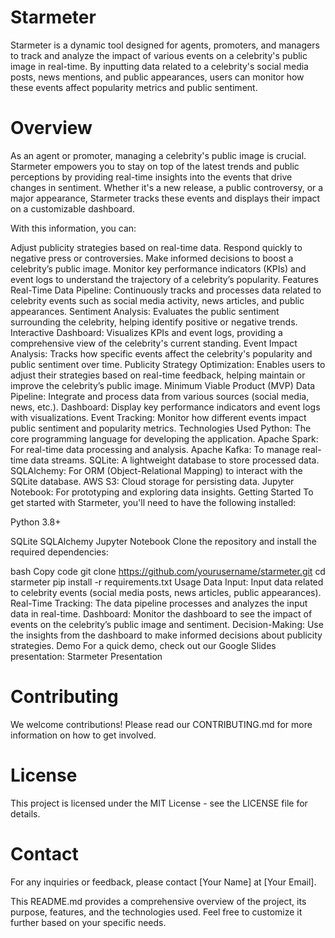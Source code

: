# Starmeter

Starmeter is a dynamic tool designed for agents, promoters, and managers to track and analyze the impact of various events on a celebrity's public image in real-time. By inputting data related to a celebrity's social media posts, news mentions, and public appearances, users can monitor how these events affect popularity metrics and public sentiment.

# Overview
As an agent or promoter, managing a celebrity's public image is crucial. Starmeter empowers you to stay on top of the latest trends and public perceptions by providing real-time insights into the events that drive changes in sentiment. Whether it's a new release, a public controversy, or a major appearance, Starmeter tracks these events and displays their impact on a customizable dashboard.

With this information, you can:

Adjust publicity strategies based on real-time data.
Respond quickly to negative press or controversies.
Make informed decisions to boost a celebrity’s public image.
Monitor key performance indicators (KPIs) and event logs to understand the trajectory of a celebrity’s popularity.
Features
Real-Time Data Pipeline: Continuously tracks and processes data related to celebrity events such as social media activity, news articles, and public appearances.
Sentiment Analysis: Evaluates the public sentiment surrounding the celebrity, helping identify positive or negative trends.
Interactive Dashboard: Visualizes KPIs and event logs, providing a comprehensive view of the celebrity's current standing.
Event Impact Analysis: Tracks how specific events affect the celebrity's popularity and public sentiment over time.
Publicity Strategy Optimization: Enables users to adjust their strategies based on real-time feedback, helping maintain or improve the celebrity’s public image.
Minimum Viable Product (MVP)
Data Pipeline: Integrate and process data from various sources (social media, news, etc.).
Dashboard: Display key performance indicators and event logs with visualizations.
Event Tracking: Monitor how different events impact public sentiment and popularity metrics.
Technologies Used
Python: The core programming language for developing the application.
Apache Spark: For real-time data processing and analysis.
Apache Kafka: To manage real-time data streams.
SQLite: A lightweight database to store processed data.
SQLAlchemy: For ORM (Object-Relational Mapping) to interact with the SQLite database.
AWS S3: Cloud storage for persisting data.
Jupyter Notebook: For prototyping and exploring data insights.
Getting Started
To get started with Starmeter, you'll need to have the following installed:

Python 3.8+

SQLite
SQLAlchemy
Jupyter Notebook
Clone the repository and install the required dependencies:

bash
Copy code
git clone https://github.com/yourusername/starmeter.git
cd starmeter
pip install -r requirements.txt
Usage
Data Input: Input data related to celebrity events (social media posts, news articles, public appearances).
Real-Time Tracking: The data pipeline processes and analyzes the input data in real-time.
Dashboard: Monitor the dashboard to see the impact of events on the celebrity’s public image and sentiment.
Decision-Making: Use the insights from the dashboard to make informed decisions about publicity strategies.
Demo
For a quick demo, check out our Google Slides presentation: Starmeter Presentation

# Contributing
We welcome contributions! Please read our CONTRIBUTING.md for more information on how to get involved.

# License
This project is licensed under the MIT License - see the LICENSE file for details.

# Contact
For any inquiries or feedback, please contact [Your Name] at [Your Email].

This README.md provides a comprehensive overview of the project, its purpose, features, and the technologies used. Feel free to customize it further based on your specific needs.








